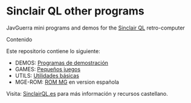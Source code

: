 # Sinclair QL other programs
JavGuerra mini programs and demos for the [Sinclair QL](https://en.wikipedia.org/wiki/Sinclair_QL "Sinclair QL info") retro-computer

Contenido

Este repositorio contiene lo siguiente:

* DEMOS: [Programas de demostración](DEMOS/README.md)
* GAMES: [Pequeños juegos](GAMES/README.md)
* UTILS: [Utilidades básicas](UTILS/README.md)
* MGE-ROM: [ROM MG](MGE-ROM/mge.rom) en version española

Visita: [SinclairQL.es](http://sinclairql.es "Sinclair QL Recursos en Castellano") para más información y recursos castellano.